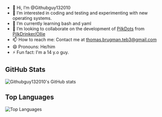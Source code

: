 - 👋 Hi, I’m @Githubguy132010
- 👀 I’m interested in coding and testing and experimenting with new operating systems.
- 🌱 I’m currently learning bash and yaml
- 💞️ I’m looking to collaborate on the development of [PilkDots](https://github.com/PilkDrinker/PilkDots) from [PilkDrinker/Ollie](https://github.com/PilkDrinker/)
- 📫 How to reach me: Contact me at thomas.brugman.teb3@gmail.com
- 😄 Pronouns: He/him
- ⚡ Fun fact: I'm a 14 y.o guy.

## GitHub Stats
![Githubguy132010's GitHub stats](https://github-readme-stats.vercel.app/api?username=Githubguy132010&show_icons=true&theme=radical)

## Top Languages
![Top Languages](https://github-readme-stats.vercel.app/api/top-langs/?username=Githubguy132010&layout=compact&theme=radical)
<!---
Githubguy132010/Githubguy132010 is a ✨ special ✨ repository because its `README.md` (this file) appears on your GitHub profile.
You can click the Preview link to take a look at your changes.
--->
